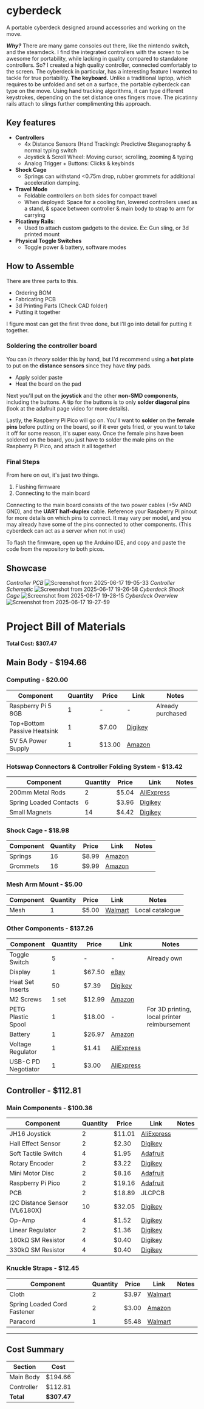 # cyberdeck

A portable cyberdeck designed around accessories and working on the move.

***Why?***
There are many game consoles out there, like the nintendo switch, and the steamdeck. I find the integrated controllers with the screen to be awesome for portability, while lacking in quality compared to standalone controllers. So? I created a high quality controller, connected comfortably to the screen. The cyberdeck in particular, has a interesting feature I wanted to tackle for true portability. **The keyboard.** Unlike a traditional laptop, which requires to be unfolded and set on a surface, the portable cyberdeck can type on the move. Using hand tracking algorithms, it can type different keystrokes, depending on the set distance ones fingers move. The picatinny rails attach to slings further complimenting this approach.

## Key features
* **Controllers**
  * 4x Distance Sensors (Hand Tracking): Predictive Steganography & normal typing switch
  * Joystick & Scroll Wheel: Moving cursor, scrolling, zooming & typing
  * Analog Trigger + Buttons: Clicks & keybinds
* **Shock Cage**
  * Springs can withstand <0.75m drop, rubber grommets for additional acceleration damping.
* **Travel Mode**
  * Foldable controllers on both sides for compact travel
  * When deployed: Space for a cooling fan, lowered controllers used as a stand, & space between controller & main body to strap to arm for carrying
* **Picatinny Rails**:
  * Used to attach custom gadgets to the device. Ex: Gun sling, or 3d printed mount
* **Physical Toggle Switches**
  * Toggle power & battery, software modes

## How to Assemble

There are three parts to this.
* Ordering BOM
* Fabricating PCB
* 3d Printing Parts (Check CAD folder)
* Putting it together

I figure most can get the first three done, but I'll go into detail for putting it together.

### Soldering the controller board

You can *in theory* solder this by hand, but I'd recommend using a **hot plate** to put on the **distance sensors** since they have ***tiny*** pads.
* Apply solder paste
* Heat the board on the pad

Next you'll put on the **joystick** and the other **non-SMD components**, including the buttons. A tip for the buttons is to only **solder diagonal pins** (look at the adafruit page video for more details).

Lastly, the Raspberry Pi Pico will go on. You'll want to **solder** on the **female pins** before putting on the board, so if it ever gets fried, or you want to take it off for some reason, it's super easy. Once the female pins have been soldered on the board, you just have to solder the male pins on the Raspberry Pi Pico, and attach it all together!

### Final Steps

From here on out, it's just two things.

1. Flashing firmware
2. Connecting to the main board

Connecting to the main board consists of the two power cables (+5v AND GND), and the **UART half-duplex** cable. Reference your Raspberry Pi pinout for more details on which pins to connect. It may vary per model, and you may already have some of the pins connected to other components. (This cyberdeck can act as a server when not in use)

To flash the firmware, open up the Arduino IDE, and copy and paste the code from the repository to both picos.

## Showcase

*Controller PCB*
![Screenshot from 2025-06-17 19-05-33](https://github.com/user-attachments/assets/8740184a-b96f-4e45-bff1-255faea711cf)
*Controller Schematic*
![Screenshot from 2025-06-17 19-26-58](https://github.com/user-attachments/assets/3c258b73-d096-48af-bd67-9d11ff454e85)
*Cyberdeck Shock Cage* 
![Screenshot from 2025-06-17 19-28-15](https://github.com/user-attachments/assets/7286ffef-c5e1-44ff-914b-aecd7f85963c)
*Cyberdeck Overview*
![Screenshot from 2025-06-17 19-27-59](https://github.com/user-attachments/assets/55fd7a1e-4ec0-47d6-acad-c81c3e222f0d)


# Project Bill of Materials

**Total Cost: $307.47**

## Main Body - $194.66

### Computing - $20.00

| Component | Quantity | Price | Link | Notes |
|-----------|----------|-------|------|-------|
| Raspberry Pi 5 8GB | 1 | - | - | Already purchased |
| Top+Bottom Passive Heatsink | 1 | $7.00 | [Digikey](https://www.digikey.com/en/products/detail/edatec/ED-PI5CASE-OS/21769633) | |
| 5V 5A Power Supply | 1 | $13.00 | [Amazon](https://www.amazon.com/GeeekPi-Power-Supply-Raspberry-Adapter/dp/B0CQ2DL2RW) | |

### Hotswap Connectors & Controller Folding System - $13.42

| Component | Quantity | Price | Link | Notes |
|-----------|----------|-------|------|-------|
| 200mm Metal Rods | 2 | $5.04 | [AliExpress](https://www.aliexpress.us/item/3256806550938490.html) | |
| Spring Loaded Contacts | 6 | $3.96 | [Digikey](https://www.digikey.com/en/products/detail/mill-max-manufacturing-corp/0906-2-15-20-75-14-11-0/1147050) | |
| Small Magnets | 14 | $4.42 | [Digikey](https://www.digikey.com/en/products/detail/radial-magnets-inc/8193/555328) | |

### Shock Cage - $18.98

| Component | Quantity | Price | Link | Notes |
|-----------|----------|-------|------|-------|
| Springs | 16 | $8.99 | [Amazon](https://www.amazon.com/Dianrui-Compression-Assortment-Mechanical-K-P-051-300/dp/B0BVTDP29W/143-1548753-7471335) | |
| Grommets | 16 | $9.99 | [Amazon](https://www.amazon.com/200PCS-Grommet-Electrical-Firewall-Assortment/dp/B08CD9KGHN) | |

### Mesh Arm Mount - $5.00

| Component | Quantity | Price | Link | Notes |
|-----------|----------|-------|------|-------|
| Mesh | 1 | $5.00 | [Walmart](https://www.walmart.com/ip/Polyester-Knit-Diamond-Mesh-Fabric-Black-Sheer-Polyester-63-By-The-Yard/2555999935) | Local catalogue |

### Other Components - $137.26

| Component | Quantity | Price | Link | Notes |
|-----------|----------|-------|------|-------|
| Toggle Switch | 5 | - | - | Already own |
| Display | 1 | $67.50 | [eBay](https://www.ebay.com/itm/267231078389) | |
| Heat Set Inserts | 50 | $7.39 | [Digikey](https://www.digikey.com/en/products/detail/tri-star-industries-inc/M20X157C/13535373) | |
| M2 Screws | 1 set | $12.99 | [Amazon](https://www.amazon.com/DYWISHKEY-Pieces-Stainless-Phillips-Screws/dp/B07W5J4WC9) | |
| PETG Plastic Spool | 1 | $18.00 | - | For 3D printing, local printer reimbursement |
| Battery | 1 | $26.97 | [Amazon](https://www.amazon.com/INIU-Portable-20000mAh-High-speed-Flashlight/dp/B07YPY31FL) | |
| Voltage Regulator | 1 | $1.41 | [AliExpress](https://www.aliexpress.us/item/3256807353505241.html) | |
| USB-C PD Negotiator | 1 | $3.00 | [AliExpress](https://www.aliexpress.us/item/3256806276110723.html) | |

## Controller - $112.81

### Main Components - $100.36

| Component | Quantity | Price | Link | Notes |
|-----------|----------|-------|------|-------|
| JH16 Joystick | 2 | $11.01 | [AliExpress](https://www.aliexpress.com/i/3256808274885275.html) | |
| Hall Effect Sensor | 2 | $2.30 | [Digikey](https://www.digikey.com/en/products/detail/allegro-microsystems/A1315LLHLX-5-T/8032467) | |
| Soft Tactile Switch | 4 | $1.95 | [Adafruit](https://www.adafruit.com/product/3101) | |
| Rotary Encoder | 2 | $3.22 | [Digikey](https://www.digikey.com/en/products/detail/tt-electronics-bi/EN12-VN20AF20/2408775?gQT=2) | |
| Mini Motor Disc | 2 | $8.16 | [Adafruit](https://www.adafruit.com/product/1201) | |
| Raspberry Pi Pico | 2 | $19.16 | [Adafruit](https://www.adafruit.com/product/5544) | |
| PCB | 2 | $18.89 | JLCPCB | |
| I2C Distance Sensor (VL6180X) | 10 | $32.05 | [Digikey](https://www.digikey.com/en/products/detail/stmicroelectronics/VL53L4CDV0DH-1/16123783) | |
| Op-Amp | 4 | $1.52 | [Digikey](https://www.digikey.com.br/en/products/detail/texas-instruments/LMV358IDR/381251) | |
| Linear Regulator | 2 | $1.36 | [Digikey](https://www.digikey.com/en/products/detail/umw/AMS1117-3-3/17635254) | |
| 180kΩ SM Resistor | 4 | $0.40 | [Digikey](https://www.digikey.com/en/products/detail/yageo/RC0603JR-07180KL/726723) | |
| 330kΩ SM Resistor | 4 | $0.40 | [Digikey](https://www.digikey.com/en/products/detail/yageo/RC0603JR-07330KL/726770) | |

### Knuckle Straps - $12.45

| Component | Quantity | Price | Link | Notes |
|-----------|----------|-------|------|-------|
| Cloth | 2 | $3.97 | [Walmart](https://www.walmart.com/ip/Dritz-Hanked-Non-Roll-Woven-Elastic-Black-Sewing-Fasteners/5226743025) | |
| Spring Loaded Cord Fastener | 2 | $3.00 | [Amazon](https://www.amazon.com/Cord-Upgraded-Fastener-Shoelaces-Drawstrings/dp/B08JTZPQRY) | |
| Paracord | 1 | $5.48 | [Walmart](https://www.walmart.com/ip/Ozark-Trail-50-Foot-1100lbs-Paracord-Rope-100-Polyester-Black-Model-2112/311952813) | |

---

## Cost Summary

| Section | Cost |
|---------|------|
| Main Body | $194.66 |
| Controller | $112.81 |
| **Total** | **$307.47** |
